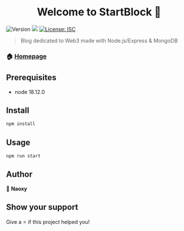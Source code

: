 <h1 align="center">Welcome to StartBlock 👋</h1>
<p>
  <img alt="Version" src="https://img.shields.io/badge/version-1.0.0-blue.svg?cacheSeconds=2592000" />
  <img src="https://img.shields.io/badge/node-18.12.0-blue.svg" />
  <a href="#" target="_blank">
    <img alt="License: ISC" src="https://img.shields.io/badge/License-ISC-yellow.svg" />
  </a>
</p>

> Blog dedicated to Web3 made with Node.js/Express & MongoDB

### 🏠 [Homepage](https://warm-dawn-16651.herokuapp.com)

## Prerequisites

- node 18.12.0

## Install

```sh
npm install
```

## Usage

```sh
npm run start
```

## Author

👤 **Naoxy**


## Show your support

Give a ⭐️ if this project helped you!
